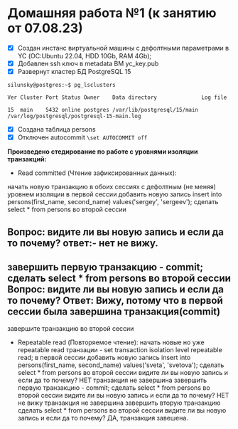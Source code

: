 # Домашняя работа №1 (к занятию от 07.08.23)

- [x] Cоздан инстанс виртуальной машины с дефолтными параметрами в YC (ОС:Ubuntu 22.04, HDD 10Gb, RAM 4Gb);
- [x] Добавлен ssh ключ в metadata ВМ yc_key.pub
- [x] Развернут кластер БД PostgreSQL 15

`silunsky@postgres:~$ pg_lsclusters`

`Ver Cluster Port Status Owner    Data directory              Log file`

`15  main    5432 online postgres /var/lib/postgresql/15/main /var/log/postgresql/postgresql-15-main.log`
- [x] Создана таблица persons
- [x] Отключен autocommit
`\set AUTOCOMMIT off`

**Произведено стедирование по работе с уровнями изоляции транзакций:**
- Read committed (Чтение зафиксированных данных):

начать новую транзакцию в обоих сессиях с дефолтным (не меняя) уровнем изоляции
в первой сессии добавить новую запись insert into persons(first_name, second_name) values('sergey', 'sergeev');
сделать select * from persons во второй сессии

**Вопрос:** видите ли вы новую запись и если да то почему? 
**ответ:**- нет не вижу.
---
завершить первую транзакцию - commit;
сделать select * from persons во второй сессии
**Вопрос:** видите ли вы новую запись и если да то почему? 
**Ответ:** Вижу, потому что в первой сессии была завершина транзакция(commit)
---
завершите транзакцию во второй сессии

- Repeatable read (Повторяемое чтение):
начать новые но уже repeatable read транзации - set transaction isolation level repeatable read;
в первой сессии добавить новую запись insert into persons(first_name, second_name) values('sveta', 'svetova');
сделать select * from persons во второй сессии
видите ли вы новую запись и если да то почему? НЕТ транзакция не завершина
завершить первую транзакцию - commit;
сделать select * from persons во второй сессии
видите ли вы новую запись и если да то почему? НЕТ не вижу транзакция не завершина
завершить вторую транзакцию
сделать select * from persons во второй сессии
видите ли вы новую запись и если да то почему? ДА, транзакция завешена.

